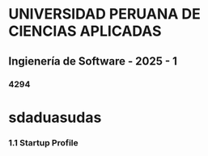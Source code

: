 # UNIVERSIDAD PERUANA DE CIENCIAS APLICADAS
## Ingienería de Software - 2025 - 1
### 4294
# sdaduasudas

### 1.1 Startup Profile
